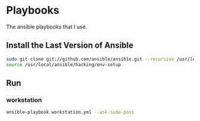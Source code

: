 Playbooks
=========

The ansible playbooks that I use.

Install the Last Version of Ansible
-----------------------------------

```bash
sudo git clone git://github.com/ansible/ansible.git --recursive /usr/local/ansible
source /usr/local/ansible/hacking/env-setup
```

Run
---

### workstation
```bash
ansible-playbook workstation.yml --ask-sudo-pass
```
